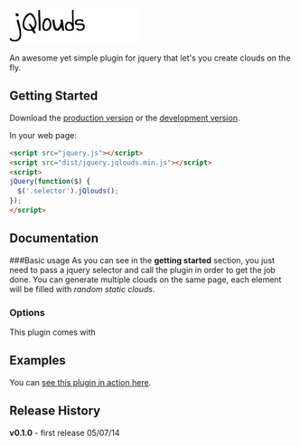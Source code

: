 ![jQlouds logo](logo.jpg "jQlouds logo")

An awesome yet simple plugin for jquery that let's you create clouds on the fly.

## Getting Started

Download the [production version][min] or the [development version][max].

[min]: https://raw.githubusercontent.com/enricodeleo/jqlouds/master/dist/jquery.jqlouds.min.js
[max]: https://raw.githubusercontent.com/enricodeleo/jqlouds/master/dist/jquery.jqlouds.js

In your web page:

```html
<script src="jquery.js"></script>
<script src="dist/jquery.jqlouds.min.js"></script>
<script>
jQuery(function($) {
  $('.selector').jQlouds();
});
</script>
```

## Documentation

###Basic usage
As you can see in the __getting started__ section, you just need to pass a jquery selector and call the plugin in order
to get the job done.
You can generate multiple clouds on the same page, each element will be filled with _random static clouds_.

### Options
This plugin comes with

## Examples
You can [see this plugin in action here][example].

[example]: http://enricodeleo.github.io/jqlouds/

## Release History
__v0.1.0__ - first release 05/07/14